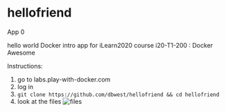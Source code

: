 # hellofriend

App 0

hello world Docker intro app for iLearn2020 course i20-T1-200 : Docker Awesome

Instructions:
1. go to labs.play-with-docker.com
2. log in
3. `git clone https://github.com/dbwest/hellofriend && cd hellofriend`
4. look at the files 
![files](https://ibb.co/wwyHvxh)

